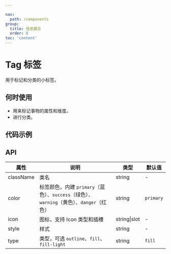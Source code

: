 ```yaml
---

nav:
  path: /components
group:
  title: 信息展示
  order: 8
toc: 'content'
---
```


# Tag 标签

<!-- <code src="../../docs/components/compatibility.tsx" inline="true"></code> -->

用于标记和分类的小标签。

## 何时使用
- 用来标记事物的属性和维度。
- 进行分类。

## 代码示例
<!-- <code src='pages/Tag/index'></code> -->



## API
| 属性   | 说明     | 类型            | 默认值    |
| ------ | -------- | --------------- | --------- |
| className | 类名 | string | - |
| color  | 标签颜色，内建 `primary`（蓝色）、`success`（绿色）、`warning`（黄色）、`danger`（红色） | string | `primary` |
| icon   | 图标，支持 Icon 类型和插槽 | string\|slot | - |
| style  | 样式 | string | - |
| type   | 类型，可选 `outline`、`fill`、`fill-light` | string | `fill` |
